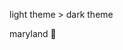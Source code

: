 light theme > dark theme

maryland 🐢
<!---
Brissot/Brissot is a ✨ special ✨ repository because its `README.md` (this file) appears on your GitHub profile.
You can click the Preview link to take a look at your changes.
--->
